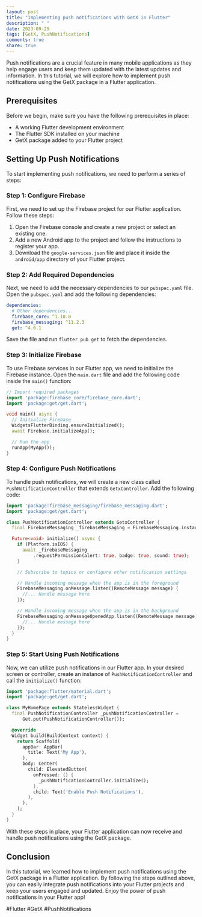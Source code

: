 ```yaml
---
layout: post
title: "Implementing push notifications with GetX in Flutter"
description: " "
date: 2023-09-29
tags: [GetX, PushNotifications]
comments: true
share: true
---
```


Push notifications are a crucial feature in many mobile applications as they help engage users and keep them updated with the latest updates and information. In this tutorial, we will explore how to implement push notifications using the GetX package in a Flutter application.

## Prerequisites

Before we begin, make sure you have the following prerequisites in place:
- A working Flutter development environment
- The Flutter SDK installed on your machine
- GetX package added to your Flutter project

## Setting Up Push Notifications

To start implementing push notifications, we need to perform a series of steps:

### Step 1: Configure Firebase

First, we need to set up the Firebase project for our Flutter application. Follow these steps:

1. Open the Firebase console and create a new project or select an existing one.
2. Add a new Android app to the project and follow the instructions to register your app.
3. Download the `google-services.json` file and place it inside the `android/app` directory of your Flutter project.

### Step 2: Add Required Dependencies

Next, we need to add the necessary dependencies to our `pubspec.yaml` file. Open the `pubspec.yaml` and add the following dependencies:

```yaml
dependencies:
  # Other dependencies...
  firebase_core: ^1.10.0
  firebase_messaging: ^11.2.3
  get: ^4.6.1
```

Save the file and run `flutter pub get` to fetch the dependencies.

### Step 3: Initialize Firebase

To use Firebase services in our Flutter app, we need to initialize the Firebase instance. Open the `main.dart` file and add the following code inside the `main()` function:

```dart
// Import required packages
import 'package:firebase_core/firebase_core.dart';
import 'package:get/get.dart';

void main() async {
  // Initialize Firebase
  WidgetsFlutterBinding.ensureInitialized();
  await Firebase.initializeApp();

  // Run the app
  runApp(MyApp());
}
```

### Step 4: Configure Push Notifications

To handle push notifications, we will create a new class called `PushNotificationController` that extends `GetxController`. Add the following code:

```dart
import 'package:firebase_messaging/firebase_messaging.dart';
import 'package:get/get.dart';

class PushNotificationController extends GetxController {
  final FirebaseMessaging _firebaseMessaging = FirebaseMessaging.instance;

  Future<void> initialize() async {
    if (Platform.isIOS) {
      await _firebaseMessaging
          .requestPermission(alert: true, badge: true, sound: true);
    }

    // Subscribe to topics or configure other notification settings

    // Handle incoming message when the app is in the foreground
    FirebaseMessaging.onMessage.listen((RemoteMessage message) {
      //... Handle message here
    });

    // Handle incoming message when the app is in the background
    FirebaseMessaging.onMessageOpenedApp.listen((RemoteMessage message) {
      //... Handle message here
    });
  }
}
```

### Step 5: Start Using Push Notifications

Now, we can utilize push notifications in our Flutter app. In your desired screen or controller, create an instance of `PushNotificationController` and call the `initialize()` function:

```dart
import 'package:flutter/material.dart';
import 'package:get/get.dart';

class MyHomePage extends StatelessWidget {
  final PushNotificationController _pushNotificationController =
      Get.put(PushNotificationController());

  @override
  Widget build(BuildContext context) {
    return Scaffold(
      appBar: AppBar(
        title: Text('My App'),
      ),
      body: Center(
        child: ElevatedButton(
          onPressed: () {
            _pushNotificationController.initialize();
          },
          child: Text('Enable Push Notifications'),
        ),
      ),
    );
  }
}
```

With these steps in place, your Flutter application can now receive and handle push notifications using the GetX package.

## Conclusion

In this tutorial, we learned how to implement push notifications using the GetX package in a Flutter application. By following the steps outlined above, you can easily integrate push notifications into your Flutter projects and keep your users engaged and updated. Enjoy the power of push notifications in your Flutter app!

\#Flutter #GetX #PushNotifications